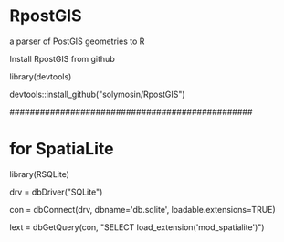 # RpostGIS
a parser of PostGIS geometries to R

Install RpostGIS from github

library(devtools)

devtools::install_github("solymosin/RpostGIS")

################################################ 
# for SpatiaLite

library(RSQLite)

drv = dbDriver("SQLite")

con = dbConnect(drv, dbname='db.sqlite', loadable.extensions=TRUE)

lext = dbGetQuery(con, "SELECT load_extension('mod_spatialite')")
